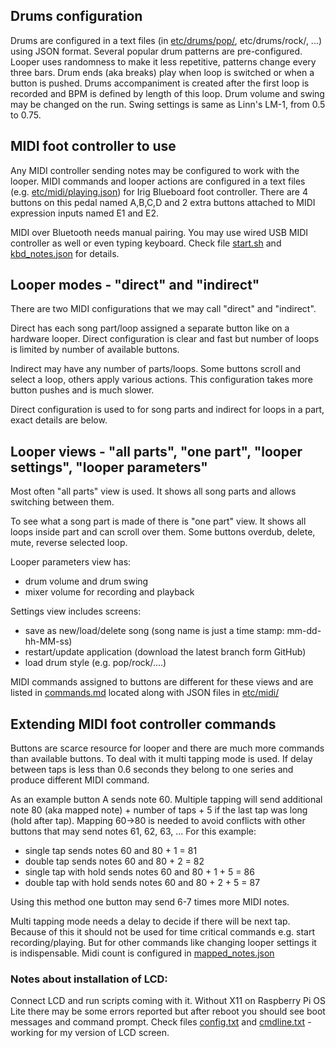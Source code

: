 ## Drums configuration

Drums are configured in a text files (in [etc/drums/pop/](etc/drums/pop/drum_level2.json), etc/drums/rock/, ...) using
JSON format. Several popular drum patterns are pre-configured. Looper uses randomness to make it less repetitive,
patterns change every three bars. Drum ends (aka breaks) play when loop is switched or when a button is pushed. Drums
accompaniment is created after the first loop is recorded and BPM is defined by length of this loop. Drum volume and
swing may be changed on the run. Swing settings is same as Linn's LM-1, from 0.5 to 0.75.

## MIDI foot controller to use

Any MIDI controller sending notes may be configured to work with the looper. MIDI commands and looper actions are
configured in a text files (e.g. [etc/midi/playing.json](etc/midi/playing.json)) for Irig Blueboard foot controller.
There are 4 buttons on this pedal named A,B,C,D and 2 extra buttons attached to MIDI expression inputs named E1 and E2.

MIDI over Bluetooth needs manual pairing. You may use wired USB MIDI controller as well or even typing keyboard. Check
file [start.sh](start.sh) and [kbd_notes.json](etc/count/kbd_notes.json) for details.

## Looper modes - "direct" and "indirect"

There are two MIDI configurations that we may call "direct" and "indirect".

Direct has each song part/loop assigned a separate button like on a hardware looper. Direct configuration is clear and
fast but number of loops is limited by number of available buttons.

Indirect may have any number of parts/loops. Some buttons scroll and select a loop, others apply various actions. This
configuration takes more button pushes and is much slower.

Direct configuration is used to for song parts and indirect for loops in a part, exact details are below.

## Looper views - "all parts", "one part", "looper settings", "looper parameters"

Most often "all parts" view is used. It shows all song parts and allows switching between them.

To see what a song part is made of there is "one part" view. It shows all loops inside part and can scroll over them.
Some buttons overdub, delete, mute, reverse selected loop.

Looper parameters view has:

- drum volume and drum swing
- mixer volume for recording and playback

Settings view includes screens:

- save as new/load/delete song (song name is just a time stamp: mm-dd-hh-MM-ss)
- restart/update application (download the latest branch form GitHub)
- load drum style (e.g. pop/rock/....)

MIDI commands assigned to buttons are different for these views and are listed in [commands.md](etc/midi/commands.md)
located along with JSON files in [etc/midi/](etc/midi)

## Extending MIDI foot controller commands

Buttons are scarce resource for looper and there are much more commands than available buttons. To deal with it multi
tapping mode is used. If delay between taps is less than 0.6 seconds they belong to one series and produce different
MIDI command.

As an example button A sends note 60. Multiple tapping will send additional note 80 (aka mapped note) + number of taps +
5 if the last tap was long (hold after tap). Mapping 60->80 is needed to avoid conflicts with other buttons that may
send notes 61, 62, 63, ... For this example:

- single tap sends notes 60 and 80 + 1 = 81
- double tap sends notes 60 and 80 + 2 = 82
- single tap with hold sends notes 60 and 80 + 1 + 5 = 86
- double tap with hold sends notes 60 and 80 + 2 + 5 = 87

Using this method one button may send 6-7 times more MIDI notes.

Multi tapping mode needs a delay to decide if there will be next tap. Because of this it should not be used for time
critical commands e.g. start recording/playing. But for other commands like changing looper settings it is
indispensable. Midi count is configured in [mapped_notes.json](etc/count/mapped_notes.json)

### Notes about installation of LCD:

Connect LCD and run scripts coming with it. Without X11 on Raspberry Pi OS Lite there may be some errors reported but
after reboot you should see boot messages and command prompt. Check files [config.txt](etc/lcd/config.txt)
and [cmdline.txt](etc/lcd/cmdline.txt) - working for my version of LCD screen.


